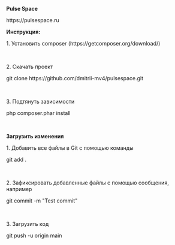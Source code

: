 <b>Pulse Space</b>
<p>https://pulsespace.ru</p>

<p><b>Инструкция:</b></p>
<p>1. Установить composer (https://getcomposer.org/download/)</p>
<br/>
<p>2. Скачать проект</p>
<p>git clone https://github.com/dmitrii-mv4/pulsespace.git</p>
<br/>
<p>3. Подтянуть зависимости</p>
<p>php composer.phar install</p>
<br/>

<b>Загрузить изменения</b>
<p>1. Добавить все файлы в Git с помощью команды</p>
<p>git add .</p>
<br/>
<p>2. Зафиксировать добавленные файлы с помощью сообщения, например </p>
<p>git commit -m "Test commit"</p>
<br/>
<p>3. Загрузить код</p>
<p>git push -u origin main</p>
